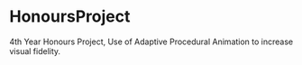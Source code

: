 # HonoursProject
4th Year Honours Project, Use of Adaptive Procedural Animation to increase visual fidelity.
